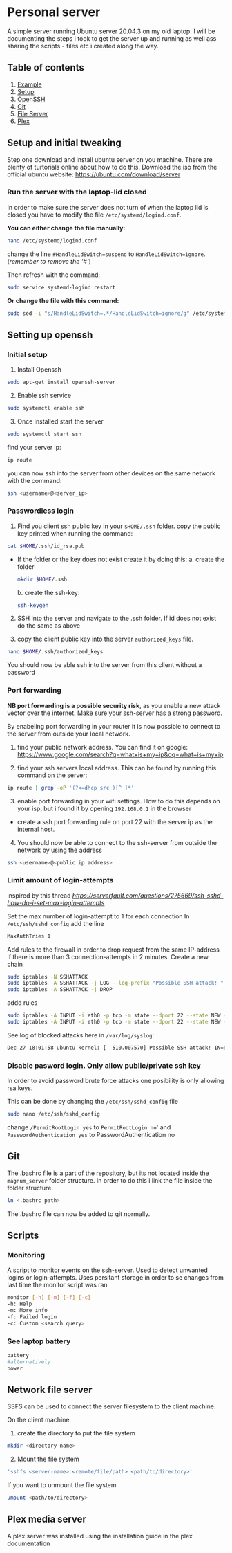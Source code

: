 # Personal server
A simple server running Ubuntu server 20.04.3 on my old laptop. I will be documenting the steps i took to get the server up and running as well ass sharing the scripts - files etc i created along the way.

## Table of contents
1. [Example](#example)
2. [Setup](#Setup-and-initial-tweaking)
3. [OpenSSH](#Setting-up-openssh)
4. [Git](#Git)
5. [File Server](#Network-file-server)
6. [Plex](#Plex-media-server)

## Setup and initial tweaking
Step one download and install ubuntu server on you machine. There are plenty of turtorials online about how to do this. Download the iso from the official ubuntu website: https://ubuntu.com/download/server 

### Run the server with the laptop-lid closed
In order to make sure the server does not turn of when the laptop lid is closed you have to modify the file `/etc/systemd/logind.conf`. 

**You can either change the file manually:**
```bash
nano /etc/systemd/logind.conf
``` 
change the line `#HandleLidSwitch=suspend` to `HandleLidSwitch=ignore`. (*remember to remove the '#'*)

Then refresh with the command:
```bash
sudo service systemd-logind restart
```

**Or change the file with this command:**
```bash
sudo sed -i "s/HandleLidSwitch=.*/HandleLidSwitch=ignore/g" /etc/systemd/logind.conf
```

## Setting up openssh
### Initial setup
1. Install Openssh
```bash
sudo apt-get install openssh-server
```
2. Enable ssh service
```bash
sudo systemctl enable ssh
```
3. Once installed start the server
```bash
sudo systemctl start ssh
```

find your server ip:
```bash
ip route
```

you can now ssh into the server from other devices on the same network with the command:
```bash
ssh <username>@<server_ip>
```

### Passwordless login
1. Find you client ssh public key in your `$HOME/.ssh` folder. 
copy the public key printed when running the command:
```bash
cat $HOME/.ssh/id_rsa.pub
```

- If the folder or the key does not exist create it by doing this:
  a. create the folder
  ```bash
  mkdir $HOME/.ssh
  ```
  b. create the ssh-key:
  ```bash
  ssh-keygen
  ```

2. SSH into the server and navigate to the .ssh folder. If id does not exist do the same as above

3. copy the client public key into the server `authorized_keys` file.
```bash
nano $HOME/.ssh/authorized_keys
```
You should now be able ssh into the server from this client without a password


### Port forwarding
**NB port forwarding is a possible security risk**, as you enable a new attack vector over the internet. Make sure your ssh-server has a strong password. 

By enabeling port forwarding in your router it is now possible to connect to the server from outside your local network. 

1. find your public network address. You can find it on google: https://www.google.com/search?q=what+is+my+ip&oq=what+is+my+ip

2. find your ssh servers local address. This can be found by running this command on the server:
```bash
ip route | grep -oP '(?<=dhcp src )[^ ]*'
```

3. enable port forwarding in your wifi settings. How to do this depends on your isp, but i found it by opening `192.168.0.1` in the browser
  - create a ssh port forwarding rule on port 22 with the server ip as the internal host.

4. You should now be able to connect to the ssh-server from outside the network by using the address
```bash
ssh <username>@<public ip address>
```

### Limit amount of login-attempts
inspired by this thread *https://serverfault.com/questions/275669/ssh-sshd-how-do-i-set-max-login-attempts*


Set the max number of login-attempt to 1 for each connection
In `/etc/ssh/sshd_config` add the line
```bash
MaxAuthTries 1
```

Add rules to the firewall in order to drop request from the same IP-address if there is more than 3 connection-attempts in 2 minutes.
Create a new chain
```bash
sudo iptables -N SSHATTACK
sudo iptables -A SSHATTACK -j LOG --log-prefix "Possible SSH attack! " --log-level 7
sudo iptables -A SSHATTACK -j DROP
```
addd rules
```bash
sudo iptables -A INPUT -i eth0 -p tcp -m state --dport 22 --state NEW -m recent --set
sudo iptables -A INPUT -i eth0 -p tcp -m state --dport 22 --state NEW -m recent --update --seconds 120 --hitcount 4 -j SSHATTACK
```
See log of blocked attacks here in `/var/log/syslog`:
```bash
Dec 27 18:01:58 ubuntu kernel: [  510.007570] Possible SSH attack! IN=eth0 OUT= MAC=01:2c:18:47:43:2d:10:c0:31:4d:11:ac:f8:01 SRC=192.168.203.129 DST=192.168.203.128 LEN=60 TOS=0x00 PREC=0x00 TTL=64 ID=30948 DF PROTO=TCP SPT=53272 DPT=1785 WINDOW=14600 RES=0x00 SYN URGP=0
```

### Disable pasword login. Only allow public/private ssh key
In order to avoid password brute force attacks one posibility is only allowing rsa keys. 

This can be done by changing the `/etc/ssh/sshd_config` file
```bash
sudo nano /etc/ssh/sshd_config
```
change `/PermitRootLogin yes` to `PermitRootLogin no`' and `PasswordAuthentication yes` to PasswordAuthentication no

## Git
The .bashrc file is a part of the repository, but its not located inside the `magnum_server` folder structure. In order to do this i link the file inside the folder structure.
```bash
ln <.bashrc path>
```
The .bashrc file can now be added to git normally.


## Scripts
### Monitoring
A script to monitor events on the ssh-server. Used to detect unwanted logins or login-attempts. Uses persitant storage in order to se changes from last time the monitor script was ran

```bash
monitor [-h] [-m] [-f] [-c]
-h: Help 
-m: More info 
-f: Failed login 
-c: Custom <search query>
```

### See laptop battery
```bash
battery
#alternatively
power
```

## Network file server
SSFS can be used to connect the server filesystem to the client machine. 

On the client machine:
1. create the directory to put the file system
```bash
mkdir <directory name>
```

2. Mount the file system
```bash
'sshfs <server-name>:<remote/file/path> <path/to/directory>'
```

If you want to unmount the file system
```bash
umount <path/to/directory>
```

## Plex media server
A plex server was installed using the installation guide in the plex documentation